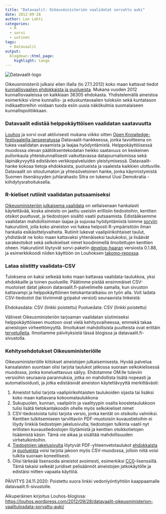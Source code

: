 ```yaml
---
title: "Datavaalit: Oikeusministeriön vaalidatat sorvattu auki"
date: 2012-09-28
author: Leo Lahti
categories:
  - R
  - sorvi
  - uutinen
tags:
  - Datavaalit
output:
  blogdown::html_page:
    highlight: tango
---
```


![Datavaalit-logo](/images/datavaalit_logo_final_small.png#floatright)

Oikeusministeriö julkaisi eilen illalla (to 27.1.2012) koko maan kattavat tiedot [kunnallisvaalien ehdokkaista ja puolueista](http://192.49.229.35/K2012/s/ehd_listat/kokomaa.htm#ladattavat). Mukana vuoden 2012 kunnallisvaaleissa on kaikkiaan 36305 ehdokasta. Yhdistelemällä aineistoa esimerkiksi viime kunnallis- ja eduskuntavaalien tuloksiin sekä kuntatason indikaattoreihin voidaan tuoda esiin uusia näkökulmia suomalaiseen kunnallispolitiikkaan.

### Datavaalit edistää helppokäyttöisen vaalidatan saatavuutta

[Louhos](http://louhos.github.com/) ja sorvi ovat aktiivisesti mukana viikko sitten [Open Knowledge-festivaaleilla lanseeratussa](http://okfestival.org/datavaalit-data-elections-launch/) Datavaalit-hankkeessa, jonka tavoitteena on tukea vaalidatan avaamista ja laajaa hyödyntämistä. Helppokäyttöisessä muodossa olevan päätöksentekodatan heikko saatavuus on keskeinen pullonkaula yhteiskunnallisesti vaikuttavassa datajournalismissa sekä läpinäkyvyyttä edistävien verkkopalveluiden yleistymisessä. Datavaalit-hanke kokoaa tietoja ehdokkaista, puolueista ja vaaleista kaikkien ulottuville. Datavaalit on sitoutumaton ja yhteisövetoinen hanke, jonka käynnistymistä Suomen itsenäisyyden juhlarahasto Sitra on tukenut Uusi Demokratia -kiihdytysrahoituksella.

### R-kieliset rutiinit vaalidatan putsaamiseksi

[Oikeusministeriön julkaisema vaalidata](http://192.49.229.35/K2012/s/ehd_listat/kokomaa.htm#ladattavat) on sellaisenaan hankalasti käytettävää, koska aineisto on jaettu useisiin erillisiin tiedostoihin, kenttien otsikot puuttuvat, ja tiedostojen sisältö vaatii putsaamista. Edistääksemme vaalidatan mahdollisimman laajaa ja sujuvaa hyödyntämistä loimme [sorviin](http://louhos.github.com/sorvi) hakurutiinit, jolla koko aineiston voi hakea helposti R-ympäristöön ilman hankalia esikäsittelyvaiheita. Rutiinit lukevat vaalipiirikohtaiset taulut, yhdistävät ne koko maan kattavaksi yhtenäiseksi taulukoksi, ja lisäävät sarakeotsikot sekä selkokieliset nimet koodinimellä ilmoitettujen kenttien oheen. Hakurutiinit löytyvät sorvi-paketin [develop-haaran](https://github.com/louhos/sorvi/tree/develop) versiosta 0.1.88, ja esimerkkikoodi niiden käyttöön on Louhoksen [takomo-repossa](https://github.com/louhos/takomo/blob/master/datavaalit/election.results.R).

### Lataa siistitty vaalidata-CSV

Tuloksena on kaksi selkeää koko maan kattavaa vaalidata-taulukkoa, yksi ehdokkaille ja toinen puolueille. Päätimme pistää ensimmäiset CSV-muotoiset datat jakoon datavaalit.fi-palvelimelle samalla, kun sivuston kattavampi ja helppokäyttöinen tietokantaratkaisu on työn alla. Voit ladata CSV-tiedostot (tai tiiviimmät gzipatut versiot) seuraavista linkeistä:

Ehdokasdata: CSV (linkki poistettu)
Puoluedata: CSV (linkki poistettu)

Välineet Oikeusministeriön tarjoaman vaalidatan siistimiseksi helppokäyttöiseen muotoon ovat vielä kehitysvaiheessa, emmekä takaa aineistojen virheettömyyttä. Ilmoitukset mahdollisista puutteista ovat erittäin [tervetulleita](http://louhos.github.com/contact.html). Ilmoitamme päivityksistä tässä blogissa ja datavaalit.fi-sivustolla.

### Kehitysehdotukset Oikeusministeriölle

Oikeusministeriölle kiitokset aineistojen julkaisemisesta. Hyvää palvelua kansalaisten suuntaan olisi tarjota taulukot jatkossa suoraan selkokielisessä muodossa, jonka koneluettavuus säilyy. Ehdotamme OM:lle tuleviin versioihin seuraavia parannuksia, jotka on mahdollista lisätä nopeasti ja automatisoidusti, ja jotka edistäisivät aineiston käytettävyyttä merkittävästi:

1. Aineistot tulisi tarjota vaalipiirikohtaisten taulukoiden sijasta tai lisäksi koko maan kattavana kokoomataulukkona
2. Sukupuolen, kunnan, vaalipiirin ja vaalityypin osalta koostetaulukkoon tulisi lisätä tietokantakoodin ohelle myös selkokieliset nimet
3. CSV-tiedostoista tulisi tarjota versio, jonka kentät on otsikoitu valmiiksi. Kenttien tulkitsemiseen tarvittaviin PDF-muotoisiin kuvaustietoihin ei löydy linkkiä tiedostojen jakelusivulta; tiedostojen tulkinta vaatii nyt erillisten kuvaustiedostojen löytämistä ja kenttien otsikkotietojen lisäämistä käsin. Tämä vie aikaa ja sisältää mahdollisuuden virhetulkintoihin.
4. [Tiedostojen jakelusivulta](http://192.49.229.35/K2012/s/ehd_listat/kokomaa.htm#ladattavat) löytyvät PDF-yhteenvetotaulukot [ehdokkaista](http://192.49.229.35/K2012/s/ehd_listat/Ehdokastilasto.pdf) ja [puolueista](http://192.49.229.35/K2012/s/ehd_listat/Puoluetilasto.pdf) voisi tarjota jakoon myös CSV-muodossa, jolloin niitä voisi tulkita suoraan koneellisesti.
5. Olisi tärkeää lisensoida aineistot avoimesti, esimerkiksi [CC0](http://wiki.creativecommons.org/CC0_use_for_data)-lisenssillä. Tämä takaisi selkeät juridiset pelisäännöt aineistojen jatkokäytölle ja edistäisi niitten vapaata käyttöä.

PÄIVITYS 24.11.2020: Poistettu suora linkki vedonlyöntiyhtiön kaappaamalle datavaalit.fi-sivustolle.

Alkuperäinen kirjoitus Louhos-blogissa: https://louhos.wordpress.com/2012/09/28/datavaalit-oikeusministerion-vaalitulosdata-sorvattu-auki/
